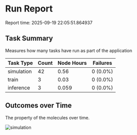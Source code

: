 # Run Report
Report time: 2025-09-19 22:05:51.864937

## Task Summary
Measures how many tasks have run as part of the application

| Task Type   |   Count |   Node Hours | Failures   |
|-------------|---------|--------------|------------|
| simulation  |      42 |        0.56  | 0 (0.0%)   |
| train       |       3 |        0.03  | 0 (0.0%)   |
| inference   |       3 |        0.059 | 0 (0.0%)   |

## Outcomes over Time
The property of the molecules over time.

![simulation](simulation-outputs.png)
